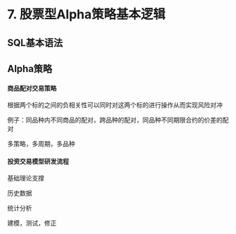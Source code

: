 # 7. 股票型Alpha策略基本逻辑

## SQL基本语法

## Alpha策略

#### 商品配对交易策略

 根据两个标的之间的负相关性可以同时对这两个标的进行操作从而实现风险对冲

 例子：同品种内不同商品的配对，跨品种的配对，同品种不同期限合约的价差的配对

 多策略，多周期，多品种

#### 投资交易模型研发流程

 基础理论支撑

 历史数据

 统计分析

 建模，测试，修正



